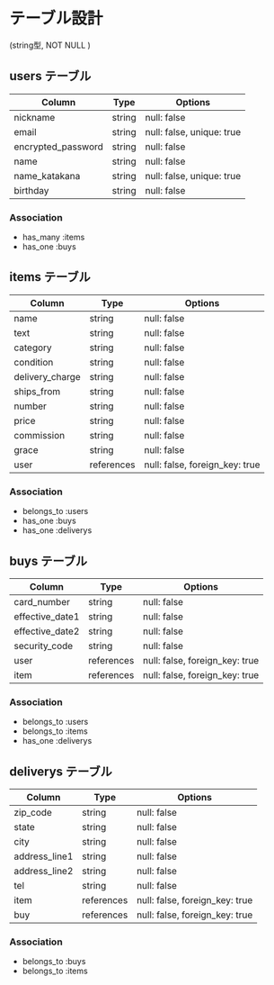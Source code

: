 # テーブル設計
(string型, NOT NULL )
## users テーブル

| Column             | Type   | Options                   |
| ------------------ | ------ | ------------------------- |
| nickname           | string | null: false               |
| email              | string | null: false, unique: true |
| encrypted_password | string | null: false               |
| name               | string | null: false               |
| name_katakana      | string | null: false, unique: true |
| birthday           | string | null: false               |

### Association

- has_many :items
- has_one :buys

## items テーブル

| Column             | Type       | Options                        |
| ------------------ | ---------- | ------------------------------ |
| name               | string     | null: false                    |
| text               | string     | null: false                    |
| category           | string     | null: false                    |
| condition          | string     | null: false                    |
| delivery_charge    | string     | null: false                    |
| ships_from         | string     | null: false                    |
| number             | string     | null: false                    |
| price              | string     | null: false                    |
| commission         | string     | null: false                    |
| grace              | string     | null: false                    |
| user               | references | null: false, foreign_key: true |

### Association

- belongs_to :users
- has_one :buys
- has_one :deliverys

## buys テーブル

| Column          | Type       | Options                        |
| --------------- | ---------- | ------------------------------ |
| card_number     | string     | null: false                    |
| effective_date1 | string     | null: false                    |
| effective_date2 | string     | null: false                    |
| security_code   | string     | null: false                    |
| user            | references | null: false, foreign_key: true |
| item            | references | null: false, foreign_key: true |

### Association

- belongs_to :users
- belongs_to :items
- has_one :deliverys

## deliverys テーブル

| Column           | Type       | Options                        |
| ---------------- | ---------- | ------------------------------ |
| zip_code         | string     | null: false                    |
| state            | string     | null: false                    |
| city             | string     | null: false                    |
| address_line1    | string     | null: false                    |
| address_line2    | string     | null: false                    |
| tel              | string     | null: false                    |
| item             | references | null: false, foreign_key: true |
| buy              | references | null: false, foreign_key: true |

### Association

- belongs_to :buys
- belongs_to :items